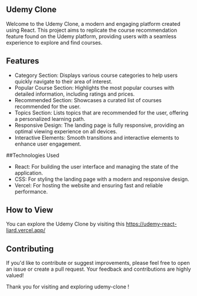 ## Udemy Clone
Welcome to the Udemy Clone, a modern and engaging platform created using React. This project aims to replicate the course recommendation feature found on the Udemy platform, providing users with a seamless experience to explore and find courses.

## Features
- Category Section: Displays various course categories to help users quickly navigate to their area of interest.
- Popular Course Section: Highlights the most popular courses with detailed information, including ratings and prices.
- Recommended Section: Showcases a curated list of courses recommended for the user.
- Topics Section: Lists topics that are recommended for the user, offering a personalized learning path.
- Responsive Design: The landing page is fully responsive, providing an optimal viewing experience on all devices.
- Interactive Elements: Smooth transitions and interactive elements to enhance user engagement.

##Technologies Used
- React: For building the user interface and managing the state of the application.
- CSS: For styling the landing page with a modern and responsive design.
- Vercel: For hosting the website and ensuring fast and reliable performance.

## How to View
You can explore the Udemy Clone by visiting this https://udemy-react-liard.vercel.app/

## Contributing
If you'd like to contribute or suggest improvements, please feel free to open an issue or create a pull request. Your feedback and contributions are highly valued!

Thank you for visiting and exploring udemy-clone !
